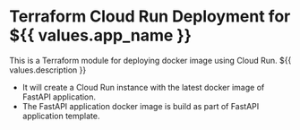 # Terraform Cloud Run Deployment for ${{ values.app_name }}

This is a Terraform module for deploying docker image using Cloud Run. ${{ values.description }}

- It will create a Cloud Run instance with the latest docker image of FastAPI application.
- The FastAPI application docker image is build as part of FastAPI application template.